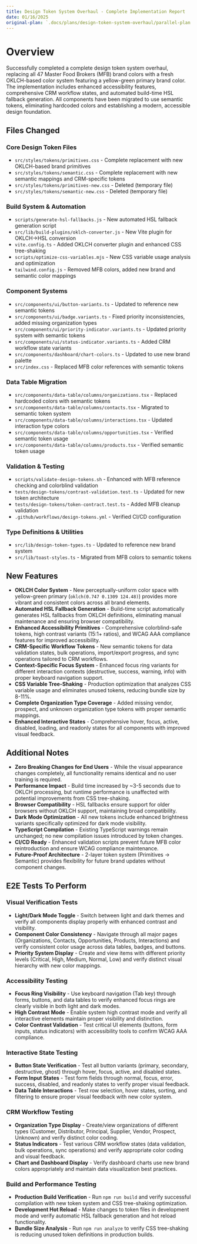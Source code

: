 ```yaml
---
title: Design Token System Overhaul - Complete Implementation Report
date: 01/16/2025
original-plan: `.docs/plans/design-token-system-overhaul/parallel-plan.md`
---
```


# Overview

Successfully completed a complete design token system overhaul, replacing all 47 Master Food Brokers (MFB) brand colors with a fresh OKLCH-based color system featuring a yellow-green primary brand color. The implementation includes enhanced accessibility features, comprehensive CRM workflow states, and automated build-time HSL fallback generation. All components have been migrated to use semantic tokens, eliminating hardcoded colors and establishing a modern, accessible design foundation.

## Files Changed

### Core Design Token Files
- `src/styles/tokens/primitives.css` - Complete replacement with new OKLCH-based brand primitives
- `src/styles/tokens/semantic.css` - Complete replacement with new semantic mappings and CRM-specific tokens
- `src/styles/tokens/primitives-new.css` - Deleted (temporary file)
- `src/styles/tokens/semantic-new.css` - Deleted (temporary file)

### Build System & Automation
- `scripts/generate-hsl-fallbacks.js` - New automated HSL fallback generation script
- `src/lib/build-plugins/oklch-converter.js` - New Vite plugin for OKLCH→HSL conversion
- `vite.config.ts` - Added OKLCH converter plugin and enhanced CSS tree-shaking
- `scripts/optimize-css-variables.mjs` - New CSS variable usage analysis and optimization
- `tailwind.config.js` - Removed MFB colors, added new brand and semantic color mappings

### Component Systems
- `src/components/ui/button-variants.ts` - Updated to reference new semantic tokens
- `src/components/ui/badge.variants.ts` - Fixed priority inconsistencies, added missing organization types
- `src/components/ui/priority-indicator.variants.ts` - Updated priority system with semantic tokens
- `src/components/ui/status-indicator.variants.ts` - Added CRM workflow state variants
- `src/components/dashboard/chart-colors.ts` - Updated to use new brand palette
- `src/index.css` - Replaced MFB color references with semantic tokens

### Data Table Migration
- `src/components/data-table/columns/organizations.tsx` - Replaced hardcoded colors with semantic tokens
- `src/components/data-table/columns/contacts.tsx` - Migrated to semantic token system
- `src/components/data-table/columns/interactions.tsx` - Updated interaction type colors
- `src/components/data-table/columns/opportunities.tsx` - Verified semantic token usage
- `src/components/data-table/columns/products.tsx` - Verified semantic token usage

### Validation & Testing
- `scripts/validate-design-tokens.sh` - Enhanced with MFB reference checking and colorblind validation
- `tests/design-tokens/contrast-validation.test.ts` - Updated for new token architecture
- `tests/design-tokens/token-contract.test.ts` - Added MFB cleanup validation
- `.github/workflows/design-tokens.yml` - Verified CI/CD configuration

### Type Definitions & Utilities
- `src/lib/design-token-types.ts` - Updated to reference new brand system
- `src/lib/toast-styles.ts` - Migrated from MFB colors to semantic tokens

## New Features

- **OKLCH Color System** - New perceptually-uniform color space with yellow-green primary (`oklch(0.747 0.1309 124.48)`) provides more vibrant and consistent colors across all brand elements.
- **Automated HSL Fallback Generation** - Build-time script automatically generates HSL fallbacks from OKLCH definitions, eliminating manual maintenance and ensuring browser compatibility.
- **Enhanced Accessibility Primitives** - Comprehensive colorblind-safe tokens, high contrast variants (15:1+ ratios), and WCAG AAA compliance features for improved accessibility.
- **CRM-Specific Workflow Tokens** - New semantic tokens for data validation states, bulk operations, import/export progress, and sync operations tailored to CRM workflows.
- **Context-Specific Focus System** - Enhanced focus ring variants for different interaction contexts (destructive, success, warning, info) with proper keyboard navigation support.
- **CSS Variable Tree-Shaking** - Production optimization that analyzes CSS variable usage and eliminates unused tokens, reducing bundle size by 8-11%.
- **Complete Organization Type Coverage** - Added missing vendor, prospect, and unknown organization type tokens with proper semantic mappings.
- **Enhanced Interactive States** - Comprehensive hover, focus, active, disabled, loading, and readonly states for all components with improved visual feedback.

## Additional Notes

- **Zero Breaking Changes for End Users** - While the visual appearance changes completely, all functionality remains identical and no user training is required.
- **Performance Impact** - Build time increased by ~3-5 seconds due to OKLCH processing, but runtime performance is unaffected with potential improvements from CSS tree-shaking.
- **Browser Compatibility** - HSL fallbacks ensure support for older browsers without OKLCH support, maintaining broad compatibility.
- **Dark Mode Optimization** - All new tokens include enhanced brightness variants specifically optimized for dark mode visibility.
- **TypeScript Compilation** - Existing TypeScript warnings remain unchanged; no new compilation issues introduced by token changes.
- **CI/CD Ready** - Enhanced validation scripts prevent future MFB color reintroduction and ensure WCAG compliance maintenance.
- **Future-Proof Architecture** - 2-layer token system (Primitives → Semantic) provides flexibility for future brand updates without component changes.

## E2E Tests To Perform

### Visual Verification Tests
- **Light/Dark Mode Toggle** - Switch between light and dark themes and verify all components display properly with enhanced contrast and visibility.
- **Component Color Consistency** - Navigate through all major pages (Organizations, Contacts, Opportunities, Products, Interactions) and verify consistent color usage across data tables, badges, and buttons.
- **Priority System Display** - Create and view items with different priority levels (Critical, High, Medium, Normal, Low) and verify distinct visual hierarchy with new color mappings.

### Accessibility Testing
- **Focus Ring Visibility** - Use keyboard navigation (Tab key) through forms, buttons, and data tables to verify enhanced focus rings are clearly visible in both light and dark modes.
- **High Contrast Mode** - Enable system high contrast mode and verify all interactive elements maintain proper visibility and distinction.
- **Color Contrast Validation** - Test critical UI elements (buttons, form inputs, status indicators) with accessibility tools to confirm WCAG AAA compliance.

### Interactive State Testing
- **Button State Verification** - Test all button variants (primary, secondary, destructive, ghost) through hover, focus, active, and disabled states.
- **Form Input States** - Test form fields through normal, focus, error, success, disabled, and readonly states to verify proper visual feedback.
- **Data Table Interactions** - Test row selection, hover states, sorting, and filtering to ensure proper visual feedback with new color system.

### CRM Workflow Testing
- **Organization Type Display** - Create/view organizations of different types (Customer, Distributor, Principal, Supplier, Vendor, Prospect, Unknown) and verify distinct color coding.
- **Status Indicators** - Test various CRM workflow states (data validation, bulk operations, sync operations) and verify appropriate color coding and visual feedback.
- **Chart and Dashboard Display** - Verify dashboard charts use new brand colors appropriately and maintain data visualization best practices.

### Build and Performance Testing
- **Production Build Verification** - Run `npm run build` and verify successful compilation with new token system and CSS tree-shaking optimization.
- **Development Hot Reload** - Make changes to token files in development mode and verify automatic HSL fallback generation and hot reload functionality.
- **Bundle Size Analysis** - Run `npm run analyze` to verify CSS tree-shaking is reducing unused token definitions in production builds.